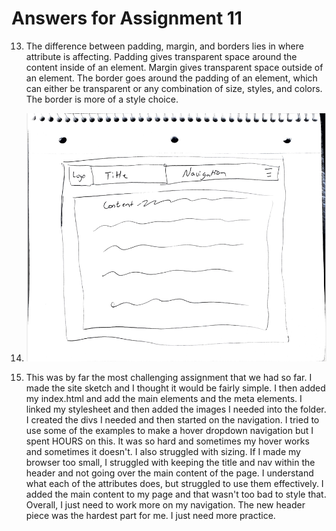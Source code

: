 # Answers for Assignment 11

13. The difference between padding, margin, and borders lies in where attribute is affecting. Padding gives transparent space around the content inside of an element. Margin gives transparent space outside of an element. The border goes around the padding of an element, which can either be transparent or any combination of size, styles, and colors. The border is more of a style choice.

14. ![My Paper Sketch](./images/site-sketch.PNG)

15. This was by far the most challenging assignment that we had so far. I made the site sketch and I thought it would be fairly simple. I then added my index.html and add the main elements and the meta elements. I linked my stylesheet and then added the images I needed into the folder. I created the divs I needed and then started on the navigation. I tried to use some of the examples to make a hover dropdown navigation but I spent HOURS on this. It was so hard and sometimes my hover works and sometimes it doesn't. I also struggled with sizing. If I made my browser too small, I struggled with keeping the title and nav within the header and not going over the main content of the page. I understand what each of the attributes does, but struggled to use them effectively. I added the main content to my page and that wasn't too bad to style that. Overall, I just need to work more on my navigation. The new header piece was the hardest part for me. I just need more practice.
